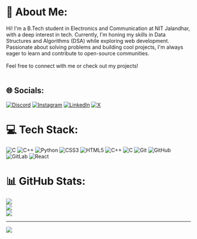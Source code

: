 # 💫 About Me:
Hi! I'm a B.Tech student in Electronics and Communication at NIT Jalandhar, with a deep interest in tech. Currently, I'm honing my skills in Data Structures and Algorithms (DSA) while exploring web development. Passionate about solving problems and building cool projects, I'm always eager to learn and contribute to open-source communities.<br><br>Feel free to connect with me or check out my projects!<br><br>


## 🌐 Socials:
[![Discord](https://img.shields.io/badge/Discord-%237289DA.svg?logo=discord&logoColor=white)](https://discord.gg/rajvardhansingh6955) [![Instagram](https://img.shields.io/badge/Instagram-%23E4405F.svg?logo=Instagram&logoColor=white)](https://instagram.com/@Rajvardhan._.singh) [![LinkedIn](https://img.shields.io/badge/LinkedIn-%230077B5.svg?logo=linkedin&logoColor=white)](https://linkedin.com/in/linkedin.com/in/rajvardhan-singh7) [![X](https://img.shields.io/badge/X-black.svg?logo=X&logoColor=white)](https://x.com/@RajxVardhan7) 

# 💻 Tech Stack:
![C](https://img.shields.io/badge/c-%2300599C.svg?style=for-the-badge&logo=c&logoColor=white) ![C++](https://img.shields.io/badge/c++-%2300599C.svg?style=for-the-badge&logo=c%2B%2B&logoColor=white) ![Python](https://img.shields.io/badge/python-3670A0?style=for-the-badge&logo=python&logoColor=ffdd54) ![CSS3](https://img.shields.io/badge/css3-%231572B6.svg?style=for-the-badge&logo=css3&logoColor=white) ![HTML5](https://img.shields.io/badge/html5-%23E34F26.svg?style=for-the-badge&logo=html5&logoColor=white) ![C++](https://img.shields.io/badge/c++-%2300599C.svg?style=for-the-badge&logo=c%2B%2B&logoColor=white) ![C](https://img.shields.io/badge/c-%2300599C.svg?style=for-the-badge&logo=c&logoColor=white) ![Git](https://img.shields.io/badge/git-%23F05033.svg?style=for-the-badge&logo=git&logoColor=white) ![GitHub](https://img.shields.io/badge/github-%23121011.svg?style=for-the-badge&logo=github&logoColor=white) ![GitLab](https://img.shields.io/badge/gitlab-%23181717.svg?style=for-the-badge&logo=gitlab&logoColor=white) ![React](https://img.shields.io/badge/react-%2320232a.svg?style=for-the-badge&logo=react&logoColor=%2361DAFB)
# 📊 GitHub Stats:
![](https://github-readme-stats.vercel.app/api?username=rajvardhansingh7&theme=jolly&hide_border=false&include_all_commits=false&count_private=false)<br/>
![](https://github-readme-streak-stats.herokuapp.com/?user=rajvardhansingh7&theme=jolly&hide_border=false)<br/>
![](https://github-readme-stats.vercel.app/api/top-langs/?username=rajvardhansingh7&theme=jolly&hide_border=false&include_all_commits=false&count_private=false&layout=compact)

---
[![](https://visitcount.itsvg.in/api?id=rajvardhansingh7&icon=0&color=0)](https://visitcount.itsvg.in)

<!-- Proudly created with GPRM ( https://gprm.itsvg.in ) -->

